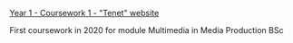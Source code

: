 <a href="https://dmu-p2607972.github.io/DMU-Year-1-CW1/Coursework-1/Page-1.html">Year 1 - Coursework 1 - "Tenet" website</a>

First coursework in 2020 for module Multimedia in Media Production BSc
